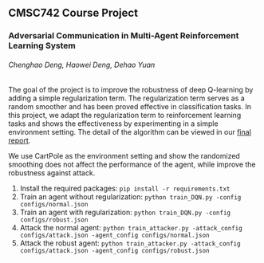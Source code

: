 ## CMSC742 Course Project
### Adversarial Communication in Multi-Agent Reinforcement Learning System
###### Chenghao Deng, Haowei Deng, Dehao Yuan

The goal of the project is to improve the robustness of deep Q-learning by adding a simple regularization term. The regularization term serves as a random smoother and has been proved effective in classification tasks. In this project, we adapt the regularization term to reinforcement learning tasks and shows the effectiveness by experimenting in a simple environment setting. The detail of the algorithm can be viewed in our [final report](https://www.google.com).

We use CartPole as the environment setting and show the randomized smoothing does not affect the performance of the agent, while improve the robustness against attack.

1. Install the required packages:
`pip install -r requirements.txt`
2. Train an agent without regularization:
`python train_DQN.py -config configs/normal.json`
3. Train an agent with regularization:
`python train_DQN.py -config configs/robust.json`
4. Attack the normal agent:
`python train_attacker.py -attack_config configs/attack.json -agent_config configs/normal.json`
5. Attack the robust agent:
`python train_attacker.py -attack_config configs/attack.json -agent_config configs/robust.json`

